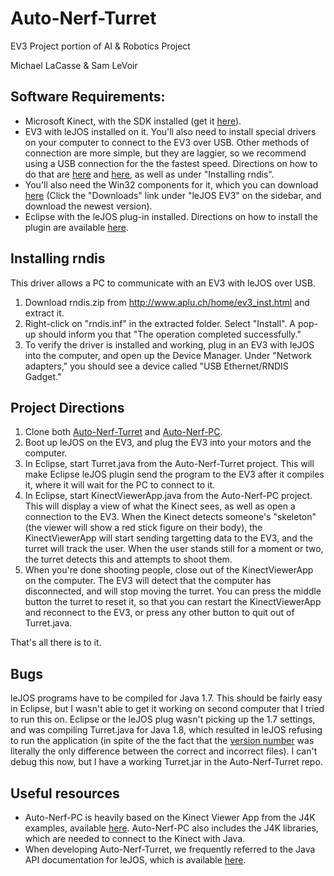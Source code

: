 # Auto-Nerf-Turret
EV3 Project portion of AI &amp; Robotics Project

Michael LaCasse &amp; Sam LeVoir

## Software Requirements:
- Microsoft Kinect, with the SDK installed (get it [here](https://www.microsoft.com/en-us/download/details.aspx?id=44561)).
- EV3 with leJOS installed on it. You'll also need to install special drivers on your computer to connect to the EV3 over USB. Other methods of connection are more simple, but they are laggier, so we recommend using a USB connection for the the fastest speed. Directions on how to do that are [here](http://www.aplu.ch/home/ev3_inst.html) and [here](https://sourceforge.net/p/lejos/wiki/Windows%20Installation/), as well as under "Installing rndis".
- You'll also need the Win32 components for it, which you can download [here](http://www.lejos.org/ev3.php) (Click the "Downloads" link under "leJOS EV3" on the sidebar, and download the newest version).
- Eclipse with the leJOS plug-in installed. Directions on how to install the plugin are available [here](https://sourceforge.net/p/lejos/wiki/Installing%20the%20Eclipse%20plugin/).

## Installing rndis
This driver allows a PC to communicate with an EV3 with leJOS over USB.
1. Download rndis.zip from http://www.aplu.ch/home/ev3_inst.html and extract it.
2. Right-click on "rndis.inf" in the extracted folder. Select "Install". A pop-up should inform you that "The operation completed successfully."
3. To verify the driver is installed and working, plug in an EV3 with leJOS into the computer, and open up the Device Manager. Under "Network adapters," you should see a device called "USB Ethernet/RNDIS Gadget."

## Project Directions
1. Clone both [Auto-Nerf-Turret](https://github.com/ust-laca0007/Auto-Nerf-Turret) and [Auto-Nerf-PC](https://github.com/ust-laca0007/Auto-Nerf-PC).
2. Boot up leJOS on the EV3, and plug the EV3 into your motors and the computer.
3. In Eclipse, start Turret.java from the Auto-Nerf-Turret project. This will make Eclipse leJOS plugin send the program to the EV3 after it compiles it, where it will wait for the PC to connect to it.
4. In Eclipse, start KinectViewerApp.java from the Auto-Nerf-PC project. This will display a view of what the Kinect sees, as well as open a connection to the EV3. When the Kinect detects someone's "skeleton" (the viewer will show a red stick figure on their body), the KinectViewerApp will start sending targetting data to the EV3, and the turret will track the user. When the user stands still for a moment or two, the turret detects this and attempts to shoot them.
5. When you're done shooting people, close out of the KinectViewerApp on the computer. The EV3 will detect that the computer has disconnected, and will stop moving the turret. You can press the middle button the turret to reset it, so that you can restart the KinectViewerApp and reconnect to the EV3, or press any other button to quit out of Turret.java.

That's all there is to it.

## Bugs
leJOS programs have to be compiled for Java 1.7. This should be fairly easy in Eclipse, but I wasn't able to get it working on second computer that I tried to run this on. Eclipse or the leJOS plug wasn't picking up the 1.7 settings, and was compiling Turret.java for Java 1.8, which resulted in leJOS refusing to run the application (in spite of the the fact that the [version number](https://en.wikipedia.org/wiki/Java_class_file) was literally the only difference between the correct and incorrect files). I can't debug this now, but I have a working Turret.jar in the Auto-Nerf-Turret repo.

## Useful resources
- Auto-Nerf-PC is heavily based on the Kinect Viewer App from the J4K examples, available [here](https://research.dwi.ufl.edu/ufdw/download.php). Auto-Nerf-PC also includes the J4K libraries, which are needed to connect to the Kinect with Java.
- When developing Auto-Nerf-Turret, we frequently referred to the Java API documentation for leJOS, which is available [here](http://www.lejos.org/ev3/docs/).
